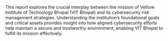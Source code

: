 This report explores the crucial interplay between the mission of Vellore Institute of Technology
Bhopal (VIT Bhopal) and its cybersecurity risk management strategies. Understanding the
institution’s foundational goals and critical assets provides insight into how aligned cybersecurity
efforts help maintain a secure and trustworthy environment, enabling VIT Bhopal to fulfill its
mission effectively.
